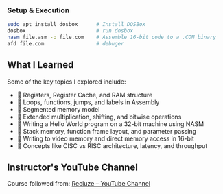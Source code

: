 ### Setup & Execution

```bash
sudo apt install dosbox      # Install DOSBox
dosbox                       # run dosbox
nasm file.asm -o file.com    # Assemble 16-bit code to a .COM binary
afd file.com                 # debuger
```
##  What I Learned

Some of the key topics I explored include:

- 🔹 Registers, Register Cache, and RAM structure
- 🔹 Loops, functions, jumps, and labels in Assembly
- 🔹 Segmented memory model 
- 🔹 Extended multiplication, shifting, and bitwise operations
- 🔹 Writing a Hello World program on a 32-bit machine using NASM
- 🔹 Stack memory, function frame layout, and parameter passing
- 🔹 Writing to video memory and direct memory access in 16-bit
- 🔹 Concepts like CISC vs RISC architecture, latency, and throughput

## Instructor's YouTube Channel

Course followed from: [Recluze – YouTube Channel](https://www.youtube.com/@recluze)
